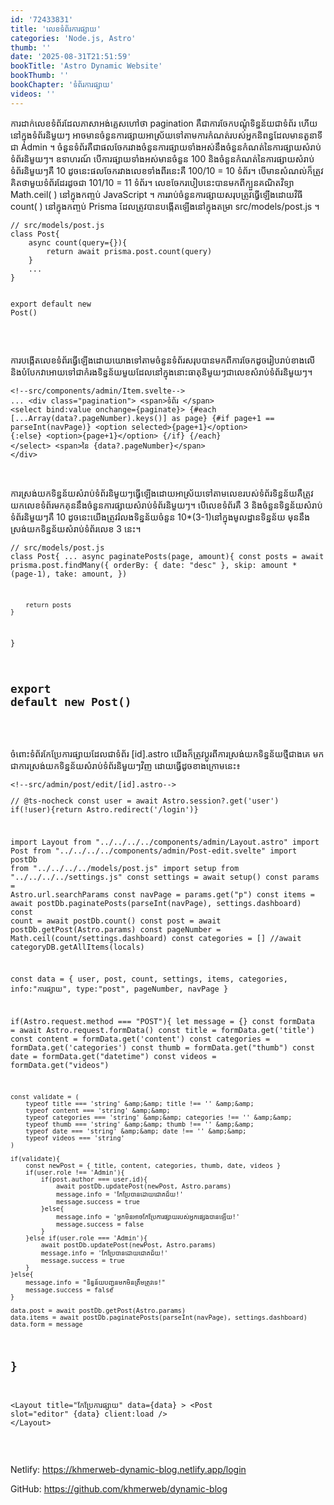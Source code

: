 ```yaml
---
id: '72433831'
title: 'លេខ​ទំព័រ​ការផ្សាយ'
categories: 'Node.js, Astro'
thumb: ''
date: '2025-08-31T21:51:59'
bookTitle: 'Astro Dynamic Website'
bookThumb: ''
bookChapter: 'ទំព័រ​ការផ្សាយ'
videos: ''
---
```

<p>ការដាក់លេខ​ទំព័រ​ដែល​ភាសា​អង់គ្លេស​ហៅ​ថា pagination គឺ​ជា​ការចែក​បណ្តុំ​ទិន្នន័យ​ជា​ទំព័រ ហើយ​នៅ​ក្នុង​ទំព័រ​និមួយ​ៗ ​អាច​មាន​ចំនួន​ការផ្សាយ​អាស្រ័យ​ទៅ​តាម​ការកំណត់​របស់​អ្នក​និពន្ធ​ដែល​មាន​តួនាទី​ជា Admin ។ ​ចំនួន​ទំព័រ​គឺ​ជា​ផល​ចែក​រវាង​ចំនួន​ការផ្សាយ​ទាំងអស់​នឹង​ចំនួន​កំណត់​នៃ​ការផ្សាយ​សំរាប់​ទំព័រ​និមួយ​ៗ​។ ឧទាហរណ៍ បើ​ការផ្សាយ​ទាំងអស់​មាន​ចំនួន 100 និង​ចំនួន​កំណត់​នៃ​ការផ្សាយ​សំរាប់​ទំព័រ​និមួយ​ៗ​គឺ 10 ដូចនេះ​ផល​ចែក​រវាង​លេខ​ទាំងពីរ​នេះ​គឺ 100/10​ = 10 ​​​​​​​​ទំព័រ។ បើ​មាន​សំណល់​ក៏​ត្រូវ​គិត​ថា​មួយ​ទំព័រ​ដែរ​​ដូច​ជា 101/10 = 11 ទំព័រ​។ លេខ​ចែក​របៀប​នេះ​បាន​មក​ពី​ក្បួន​គណិតវិទ្យា Math.ceil( ) នៅ​ក្នុង​កញ្ចប់ JavaScript ។ ការរាប់ចំនួន​ការផ្សាយ​សរុប​ត្រូវ​ធ្វើ​ឡើង​​ដោយ​វិធី count( ) នៅ​ក្នុង​កញ្ចប់ Prisma ដែល​ត្រូវ​បាន​បង្កើត​ឡើង​នៅ​ក្នុង​តម្រា src/models/post.js ។</p><pre><code class="js javascript js-code">// src/models/post.js
class Post{
	async count(query={}){
        return await prisma.post.count(query)
    }
    ...
}

export default new Post()</code></pre><p>&nbsp;</p><p>ការបង្កើត​លេខ​ទំព័រ​ធ្វើ​ឡើងដោយ​យោង​ទៅ​តាម​ចំនួន​ទំព័រ​សរុប​បាន​មក​ពី​ការចែក​​ដូច​​រៀបរាប់​ខាង​លើ និង​បំបែក​វា​អោយ​ទៅ​ជា​កំរង​ទិន្នន័យ​មួយ​ដែល​នៅ​ក្នុង​នោះ​ ធាតុ​និមួយ​ៗ​ជា​លេខ​សំរាប់​ទំព័រ​និមួយ​ៗ​។</p><pre><code>&lt;!--src/components/admin/Item.svelte--&gt;
...
&lt;div class="pagination"&gt;
	&lt;span&gt;​​​​​​​​​​​​​​​​​​​​​ទំព័រ &lt;/span&gt;
	&lt;select bind:value onchange={paginate}&gt; 
		{#each [...Array(data?.pageNumber).keys()] as page}
			{#if page+1 == parseInt(navPage)}
			&lt;option selected&gt;{page+1}&lt;/option&gt;
			{:else}
			&lt;option&gt;{page+1}&lt;/option&gt;
			{/if}
		{/each}
	&lt;/select&gt; 
    &lt;span&gt;នៃ {data?.pageNumber}&lt;/span&gt;
&lt;/div&gt;</code></pre><p>&nbsp;</p><p>ការស្រង់​យក​ទិន្នន័យ​សំរាប់​ទំព័រ​និមួយ​ៗ​ ធ្វើ​ឡើង​ដោយ​អាស្រ័យ​ទៅ​តាមលេខ​របស់​ទំព័រទិន្នន័យ​ គឺ​ត្រូវ​យក​លេខ​ទំព័រ​មក​គុន​នឹងចំនួន​ការផ្សាយ​​សំរាប់​ទំព័រ​និមួយ​ៗ​។ បើ​លេខ​ទំព័រ​គឺ 3 និង​ចំនួន​ទិន្នន័យ​សំរាប់​ទំព័រ​និមួយ​ៗ​គឺ 10 ដូចនេះ​យើង​ត្រូវ​រំលង​ទិន្នន័យ​ចំនួន 10*(3-1) ​​​​​​​​​​​​​​​​​​​​​​​​​​​​​​​​​​​​​​​​​​​​​​​​​​​​​​​​​​​​​​​​​​​​​​​​​​​​​​​​​​​​​​​​​​​​​​​​​​​​​​​​​​​​​​​​​​​​នៅក្នុង​មូលដ្ឋាន​​ទិន្នន័យ ​​​​​​​​​​​​​​​​​​​​​​​​​​​​​​​​​​មុន​នឹង​ស្រង់​យក​ទិន្នន័យ​សំរាប់​​ទំព័រ​លេខ 3 នេះ​។</p><pre><code class="js javascript js-code">// src/models/post.js
class Post{
	...
	async paginatePosts(page, amount){
        const posts = await prisma.post.findMany({ 
            orderBy: { date: "desc" },
            skip: amount * (page-1),
            take: amount,
        })

        return posts
    }
}

export default new Post()</code></pre><p>&nbsp;</p><p>ចំពោះ​ទំព័រ​កែប្រែ​ការផ្សាយ​ដែល​ជា​ទំព័រ [id].astro យើង​ក៏​ត្រូវ​ប្តូរ​ពីការស្រង់​យក​ទិន្នន័យ​ថ្មី​ជាង​គេ មកជា​ការស្រង់​យក​ទិន្នន័យ​សំរាប់​ទំព័រ​និមួយ​ៗ​វិញ ដោយ​ធ្វើ​ដូច​ខាង​ក្រោម​នេះ៖</p><pre><code class="js javascript js-code">&lt;!--src/admin/post/edit/[id].astro--&gt;
---
// @ts-nocheck
const user = await Astro.session?.get('user')
if(!user){return Astro.redirect('/login')}

import Layout from "../../../../components/admin/Layout.astro"
import Post from "../../../../components/admin/Post-edit.svelte"
import postDb from "../../../../models/post.js"
import setup from "../../../../settings.js"
const settings = await setup()
const params = Astro.url.searchParams
const navPage = params.get("p")
const items = await postDb.paginatePosts(parseInt(navPage), settings.dashboard)
const count = await postDb.count()
const post = await postDb.getPost(Astro.params)
const pageNumber = Math.ceil(count/settings.dashboard)
const categories = [] //await categoryDB.getAllItems(locals)

const data = { user, post, count, settings, items, categories, info:"ការផ្សាយ", type:"post", pageNumber, navPage }

if(Astro.request.method === "POST"){
    let message = {}
    const formData = await Astro.request.formData()
    const title = formData.get('title')
    const content = formData.get('content')
    const categories = formData.get('categories')
    const thumb = formData.get("thumb")
    const date = formData.get("datetime")
    const videos = formData.get("videos")

    const validate = (
        typeof title === 'string' &amp;&amp; title !== '' &amp;&amp;
        typeof content === 'string' &amp;&amp;
        typeof categories === 'string' &amp;&amp; categories !== '' &amp;&amp;
        typeof thumb === 'string' &amp;&amp; thumb !== '' &amp;&amp;
        typeof date === 'string' &amp;&amp; date !== '' &amp;&amp;
        typeof videos === 'string'
    )

    if(validate){
        const newPost = { title, content, categories, thumb, date, videos }
        if(user.role !== 'Admin'){
            if(post.author === user.id){
                await postDb.updatePost(newPost, Astro.params)
                message.info = 'កែប្រែ​បាន​ដោយ​ជោគជ័យ!'
                message.success = true
            }else{
                message.info = 'អ្នក​មិន​អាច​កែប្រែ​ការផ្សាយ​របស់​អ្នក​ផ្សេង​បាន​ឡើយ!'
                message.success = false
            }
        }else if(user.role === 'Admin'){
            await postDb.updatePost(newPost, Astro.params)
            message.info = 'កែប្រែ​បាន​ដោយ​ជោគជ័យ!'
            message.success = true
        }
    }else{
        message.info = "ទិន្នន័យ​បញ្ជូន​មក​មិន​ត្រឹមត្រូវ​ទេ!"
        message.success = false
    }

    data.post = await postDb.getPost(Astro.params)
    data.items = await postDb.paginatePosts(parseInt(navPage), settings.dashboard)
    data.form = message
}
---

&lt;Layout title="កែប្រែ​ការផ្សាយ" data={data} &gt;
    &lt;Post slot="editor" {data} client:load /&gt;
&lt;/Layout&gt;</code></pre><p>&nbsp;</p><p>Netlify: <a href="https://khmerweb-dynamic-blog.netlify.app/login">https://khmerweb-dynamic-blog.netlify.app/login</a></p><p>GitHub: <a href="https://github.com/khmerweb/dynamic-blog">https://github.com/khmerweb/dynamic-blog</a></p>